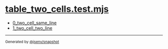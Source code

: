 # [table_two_cells.test.mjs](../table_two_cells.test.mjs)


- [0_two_cell_same_line](0_two_cell_same_line/0_two_cell_same_line.md)
- [1_two_cell_two_line](1_two_cell_two_line/1_two_cell_two_line.md)

---

<sub>
  Generated by <a href="https://github.com/jsenv/core/tree/main/packages/independent/snapshot">@jsenv/snapshot</a>
</sub>
